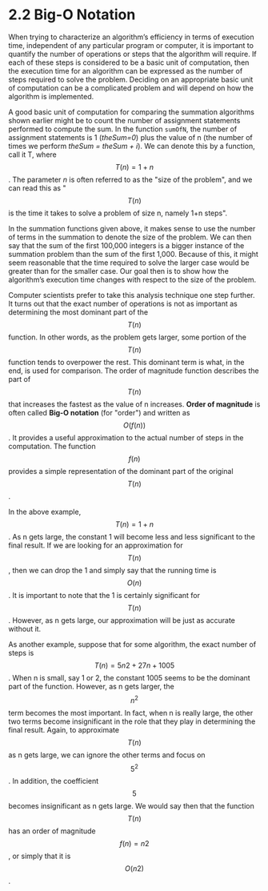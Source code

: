 # 2.2 Big-O Notation

When trying to characterize an algorithm’s efficiency in terms of execution time, independent of any particular program or computer, it is important to quantify the number of operations or steps that the algorithm will require. If each of these steps is considered to be a basic unit of computation, then the execution time for an algorithm can be expressed as the number of steps required to solve the problem. Deciding on an appropriate basic unit of computation can be a complicated problem and will depend on how the algorithm is implemented.

A good basic unit of computation for comparing the summation algorithms shown earlier might be to count the number of assignment statements performed to compute the sum. In the function `sumOfN`, the number of assignment statements is 1 \(_theSum=0_\) plus the value of n \(the number of times we perform _theSum = theSum + i_\). We can denote this by a function, call it T, where $$T(n) = 1 + n$$. The parameter _n_ is often referred to as the "size of the problem", and we can read this as "$$T(n)$$ is the time it takes to solve a problem of size n, namely 1+n steps".

In the summation functions given above, it makes sense to use the number of terms in the summation to denote the size of the problem. We can then say that the sum of the first 100,000 integers is a bigger instance of the summation problem than the sum of the first 1,000. Because of this, it might seem reasonable that the time required to solve the larger case would be greater than for the smaller case. Our goal then is to show how the algorithm’s execution time changes with respect to the size of the problem.

Computer scientists prefer to take this analysis technique one step further. It turns out that the exact number of operations is not as important as determining the most dominant part of the $$T(n)$$ function. In other words, as the problem gets larger, some portion of the $$T(n)$$ function tends to overpower the rest. This dominant term is what, in the end, is used for comparison. The order of magnitude function describes the part of $$T(n)$$ that increases the fastest as the value of n increases. **Order of magnitude** is often called **Big-O notation** \(for "order"\) and written as $$O(f(n))$$. It provides a useful approximation to the actual number of steps in the computation. The function $$f(n)$$ provides a simple representation of the dominant part of the original $$T(n)$$.

In the above example, $$T(n)=1+n$$. As n gets large, the constant 1 will become less and less significant to the final result. If we are looking for an approximation for $$T(n)$$, then we can drop the 1 and simply say that the running time is $$O(n)$$. It is important to note that the 1 is certainly significant for $$T(n)$$. However, as n gets large, our approximation will be just as accurate without it.

As another example, suppose that for some algorithm, the exact number of steps is $$T(n)=5n2+27n+1005$$. When n is small, say 1 or 2, the constant 1005 seems to be the dominant part of the function. However, as n gets larger, the $$n^2$$ term becomes the most important. In fact, when n is really large, the other two terms become insignificant in the role that they play in determining the final result. Again, to approximate $$T(n)$$ as n gets large, we can ignore the other terms and focus on $$5^2$$. In addition, the coefficient $$5$$ becomes insignificant as n gets large. We would say then that the function $$T(n)$$ has an order of magnitude $$f(n)=n2$$, or simply that it is $$O(n2)$$.

